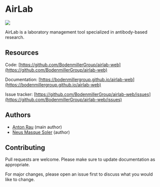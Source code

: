 # AirLab

![](docs/assets/logo.png)

AirLab is a laboratory management tool specialized in antibody-based research.

## Resources

Code: [https://github.com/BodenmillerGroup/airlab-web](https://github.com/BodenmillerGroup/airlab-web)

Documentation: [https://bodenmillergroup.github.io/airlab-web](https://bodenmillergroup.github.io/airlab-web)

Issue tracker: [https://github.com/BodenmillerGroup/airlab-web/issues](https://github.com/BodenmillerGroup/airlab-web/issues)

## Authors

- [Anton Rau](mailto:anton.rau@uzh.ch) (main author)
- [Neus Masque Soler](neus.masquesoler@cruk.cam.ac.uk) (author)

## Contributing

Pull requests are welcome. Please make sure to update documentation as appropriate.

For major changes, please open an issue first to discuss what you would like to change.
